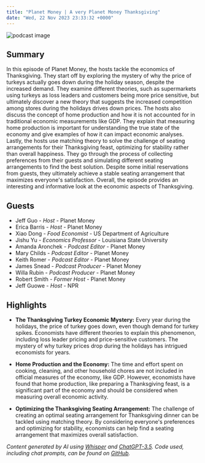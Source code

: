 ```yaml
---
title: "Planet Money | A very Planet Money Thanksgiving"
date: "Wed, 22 Nov 2023 23:33:32 +0000"
---
```


![podcast image](https://media.npr.org/assets/img/2022/10/24/pm_new_tile_2022_sq-b4af5aab11c84cfae38eafa1db74a6da943d4e7f.jpg?s=1400&c=66&f=jpg)

## Summary

In this episode of Planet Money, the hosts tackle the economics of Thanksgiving. They start off by exploring the mystery of why the price of turkeys actually goes down during the holiday season, despite the increased demand. They examine different theories, such as supermarkets using turkeys as loss leaders and customers being more price sensitive, but ultimately discover a new theory that suggests the increased competition among stores during the holidays drives down prices. The hosts also discuss the concept of home production and how it is not accounted for in traditional economic measurements like GDP. They explain that measuring home production is important for understanding the true state of the economy and give examples of how it can impact economic analyses. Lastly, the hosts use matching theory to solve the challenge of seating arrangements for their Thanksgiving feast, optimizing for stability rather than overall happiness. They go through the process of collecting preferences from their guests and simulating different seating arrangements to find the best solution. Despite some initial reservations from guests, they ultimately achieve a stable seating arrangement that maximizes everyone's satisfaction. Overall, the episode provides an interesting and informative look at the economic aspects of Thanksgiving.

## Guests

- Jeff Guo - _Host_ - Planet Money
- Erica Barris - _Host_ - Planet Money
- Xiao Dong - _Food Economist_ - US Department of Agriculture
- Jishu Yu - _Economics Professor_ - Louisiana State University
- Amanda Aronchek - _Podcast Editor_ - Planet Money
- Mary Childs - _Podcast Editor_ - Planet Money
- Keith Romer - _Podcast Editor_ - Planet Money
- James Snead - _Podcast Producer_ - Planet Money
- Willa Rubin - _Podcast Producer_ - Planet Money
- Robert Smith - _Former Host_ - Planet Money
- Jeff Guowe - _Host_ - NPR

## Highlights

- **The Thanksgiving Turkey Economic Mystery:** Every year during the holidays, the price of turkey goes down, even though demand for turkey spikes. Economists have different theories to explain this phenomenon, including loss leader pricing and price-sensitive customers. The mystery of why turkey prices drop during the holidays has intrigued economists for years.

- **Home Production and the Economy:** The time and effort spent on cooking, cleaning, and other household chores are not included in official measures of the economy, like GDP. However, economists have found that home production, like preparing a Thanksgiving feast, is a significant part of the economy and should be considered when measuring overall economic activity.

- **Optimizing the Thanksgiving Seating Arrangement:** The challenge of creating an optimal seating arrangement for Thanksgiving dinner can be tackled using matching theory. By considering everyone's preferences and optimizing for stability, economists can help find a seating arrangement that maximizes overall satisfaction.

_Content generated by AI using [Whisper](https://openai.com/research/whisper) and [ChatGPT-3.5](https://openai.com/blog/chatgpt). Code used, including chat prompts, can be found on [GitHub](https://github.com/dustinbrownman/podcast-parser/blob/main/app/functions.py)._

